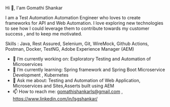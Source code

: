 Hi 👋, I'am Gomathi Shankar

<!--
**gomathishankar/gomathishankar** is a ✨ _special_ ✨ repository because its `README.md` (this file) appears on your GitHub profile.
-->

I am a Test Automation Automation Engineer who loves to create frameworks for API and Web Automation. I love exploring new technologies to see how I could leverage them to contribute towards my customer success , and to keep me motivated. 

Skills  : Java, Rest Assured, Selenium, Git, WireMock, Github Actions, Postman, Docker, TestNG, Adobe Experience Manager (AEM)

- 🔭 I’m currently working on: Exploratory Testing and Automation of Microservices
- 🌱 I’m currently learning: Spring framework and Spring Boot Microservice Development , Kubernetes
- 💬 Ask me about: Testing and Automation of Web Application, Microservices and Sites,Asserts built using AEM 
- 📫 How to reach me:  gomathishankarls@gmail.com , https://www.linkedin.com/in/lsgshankar/
